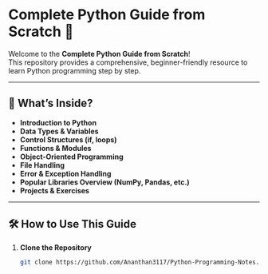 # Complete Python Guide from Scratch 🐍

Welcome to the **Complete Python Guide from Scratch**!  
This repository provides a comprehensive, beginner-friendly resource to learn Python programming step by step.

---

## 📖 What’s Inside?
- **Introduction to Python**
- **Data Types & Variables**
- **Control Structures (if, loops)**
- **Functions & Modules**
- **Object-Oriented Programming**
- **File Handling**
- **Error & Exception Handling**
- **Popular Libraries Overview (NumPy, Pandas, etc.)**
- **Projects & Exercises**

---

## 🛠 How to Use This Guide
1. **Clone the Repository**
   ```bash
   git clone https://github.com/Ananthan3117/Python-Programming-Notes.git

